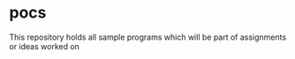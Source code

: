 # pocs
This repository holds all sample programs which will be part of assignments or ideas worked on
